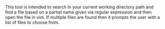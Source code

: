 This tool is intended to search in your current working directory path and find a file based on a partial name given via regular expression and then open the file in vim. If multiple files are found then it prompts the user with a list of files to choose from.
